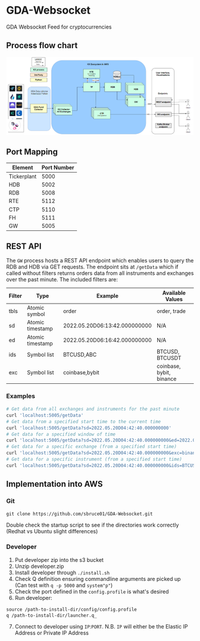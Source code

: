 # GDA-Websocket
GDA Websocket Feed for cryptocurrencies

## Process flow chart
![plot](./process_flow_chart.png)

## Port Mapping
| Element     | Port Number |
|-------------|-------------|
| Tickerplant | 5000        |
| HDB         | 5002        |
| RDB         | 5008        |
| RTE         | 5112        |
| CTP         | 5110        |
| FH          | 5111        |
| GW          | 5005        |

## REST API

The `GW` process hosts a REST API endpoint which enables users to query the RDB and HDB via GET requests. The endpoint sits at `/getData` which if called without filters returns orders data from all instruments and exchanges over the past minute. The included filters are:

| Filter | Type            | Example                       | Available Values         |
|--------|-----------------|-------------------------------|--------------------------|
| tbls   | Atomic symbol   | order                         | order, trade             |
| sd     | Atomic timestamp | 2022.05.20D06:13:42.000000000 | N/A                      |
| ed     | Atomic timestamp | 2022.05.20D06:16:42.000000000 | N/A                      |
| ids    | Symbol list     | BTCUSD,ABC                    | BTCUSD, BTCUSDT          |
| exc    | Symbol list     | coinbase,bybit                | coinbase, bybit, binance |

### Examples

```bash
# Get data from all exchanges and instruments for the past minute
curl 'localhost:5005/getData'
# Get data from a specified start time to the current time 
curl 'localhost:5005/getData?sd=2022.05.20D04:42:40.000000000'
# Get data for a specified window of time 
curl 'localhost:5005/getData?sd=2022.05.20D04:42:40.000000000&ed=2022.05.20D04:43:40.000000000'
# Get data for a specific exchange (from a specified start time)
curl 'localhost:5005/getData?sd=2022.05.20D04:42:40.000000000&exc=binance'
# Get data for a specific instrument (from a specified start time)
curl 'localhost:5005/getData?sd=2022.05.20D04:42:40.000000000&ids=BTCUSD'
```



## Implementation into AWS

### Git

```git
git clone https://github.com/sbruce01/GDA-Websocket.git
```

Double check the startup script to see if the directories work correctly (Redhat vs Ubuntu slight differences)

### Developer

1. Put developer zip into the s3 bucket 
2. Unzip developer.zip
3. Install developer through `./install.sh`
4. Check Q definition ensuring commandline arguments are picked up (Can test with `q -p 5000` and `system"p"`)
5. Check the port defined in the `config.profile` is what's desired
6. Run developer:
```
source /path-to-install-dir/config/config.profile
q /path-to-install-dir/launcher.q_
```
7. Connect to developer using `IP`:`PORT`. N.B. `IP` will either be the Elastic IP Address or Private IP Address